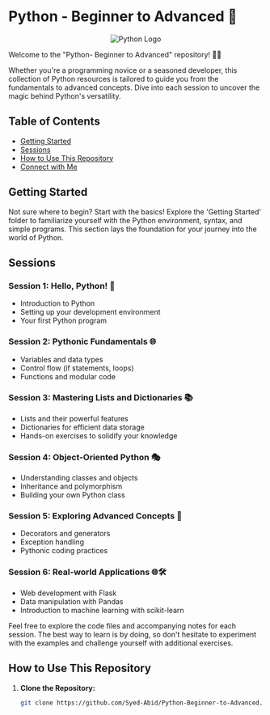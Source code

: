 # Python - Beginner to Advanced 🚀

<div align="center">
  <img src="https://logowik.com/content/uploads/images/python.jpg" alt="Python Logo">
</div>

Welcome to the "Python- Beginner to Advanced" repository! 🐍✨

Whether you're a programming novice or a seasoned developer, this collection of Python resources is tailored to guide you from the fundamentals to advanced concepts. Dive into each session to uncover the magic behind Python's versatility.

## Table of Contents

- [Getting Started](#getting-started)
- [Sessions](#sessions)
- [How to Use This Repository](#how-to-use-this-repository)
- [Connect with Me](#connect-with-me)

## Getting Started

Not sure where to begin? Start with the basics! Explore the 'Getting Started' folder to familiarize yourself with the Python environment, syntax, and simple programs. This section lays the foundation for your journey into the world of Python.

## Sessions

### Session 1: Hello, Python! 🐍
- Introduction to Python
- Setting up your development environment
- Your first Python program

### Session 2: Pythonic Fundamentals 🌐
- Variables and data types
- Control flow (if statements, loops)
- Functions and modular code

### Session 3: Mastering Lists and Dictionaries 📚
- Lists and their powerful features
- Dictionaries for efficient data storage
- Hands-on exercises to solidify your knowledge

### Session 4: Object-Oriented Python 🎭
- Understanding classes and objects
- Inheritance and polymorphism
- Building your own Python class

### Session 5: Exploring Advanced Concepts 🚀
- Decorators and generators
- Exception handling
- Pythonic coding practices

### Session 6: Real-world Applications 🌐🛠️
- Web development with Flask
- Data manipulation with Pandas
- Introduction to machine learning with scikit-learn

Feel free to explore the code files and accompanying notes for each session. The best way to learn is by doing, so don't hesitate to experiment with the examples and challenge yourself with additional exercises.

## How to Use This Repository

1. **Clone the Repository:**
   ```bash
   git clone https://github.com/Syed-Abid/Python-Beginner-to-Advanced.git
